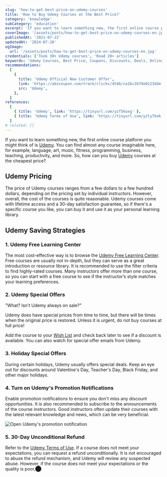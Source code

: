 ```yaml
---
slug: 'how-to-get-best-price-on-udemy-courses'
title: 'How to Buy Udemy Courses at the Best Price?'
category: 'knowledge'
subCategory: 'education'
excerpt: 'If you want to learn something new, the first online course platform you might think of is Udemy. You can find almost any course imaginable here, such as language, art, music, fitness, programming, business, teaching, productivity, and more. So, how can you buy Udemy courses at the cheapest price?'
coverImage: '/assets/posts/how-to-get-best-price-on-udemy-courses-en.jpg'
publishedAt: '2021-07-22'
updatedAt: '2024-07-28'
ogImage:
  url: '/assets/posts/how-to-get-best-price-on-udemy-courses-en.jpg'
credentials: ['Took 30+ Udemy courses', 'Read 20+ articles']
keywords: 'Udemy Courses, Best Price, Coupons, Discounts, Deals, Online Learning, Education Platform, Course Promotions, Learning Resources, Enrollment Offers'
recommendations:
  [
    {
      title: 'Udemy Official New Customer Offer',
      link: 'https://abzcoupon.com/track/clicks/4546/ce2bc2b79e0123ddefcda67f8835ce13286c4ec17cebf0ab416db6006302?subid_1=&subid_2=&subid_3=&subid_4=&subid_5=&t=https%3A%2F%2Fwww.udemy.com%2F',
      src: 'Udemy',
    },
  ]
references:
  [
    { title: 'Udemy', link: 'https://tinyurl.com/yzf5koxg' },
    { title: 'Udemy Terms of Use', link: 'https://tinyurl.com/yzly7hek' },
  ]
# related: []
---
```


If you want to learn something new, the first online course platform you might think of is [Udemy](https://tinyurl.com/yhdgtddt). You can find almost any course imaginable here, for example, language, art, music, fitness, programming, business, teaching, productivity, and more. So, how can you buy [Udemy](https://tinyurl.com/yhdgtddt) courses at the cheapest price?

## Udemy Pricing

The price of Udemy courses ranges from a few dollars to a few hundred dollars, depending on the pricing set by individual instructors. However, overall, the cost of the courses is quite reasonable. Udemy courses come with lifetime access and a 30-day satisfaction guarantee, so if there's a specific course you like, you can buy it and use it as your personal learning library.

## Udemy Saving Strategies

### 1. Udemy Free Learning Center

The most cost-effective way is to browse the [Udemy Free Learning Center](https://tinyurl.com/yfbaghja). Free courses are usually not in-depth, but they can serve as a great introduction or resource library. It is recommended to use the filter criteria to find highly-rated courses. Many instructors offer more than one course, so you can start with a free course to see if the instructor’s style matches your learning preferences.

### 2. Udemy Special Offers

"What? Isn't Udemy always on sale?"

Udemy does have special prices from time to time, but there will be times when the original price is restored. Unless it is urgent, do not buy courses at full price!

Add the course to your [Wish List](https://tinyurl.com/yf8sak6b) and check back later to see if a discount is available. You can also watch for special offer emails from Udemy.

### 3. Holiday Special Offers

During certain holidays, Udemy usually offers special deals. Keep an eye out for discounts around Valentine's Day, Teacher's Day, Black Friday, and other major holidays.

### 4. Turn on Udemy's Promotion Notifications

Enable promotion notifications to ensure you don't miss any discount opportunities. It is also recommended to subscribe to the announcements of the course instructors. Good instructors often update their courses with the latest relevant knowledge and news, which can be very beneficial.

![Open Udemy's promotion notification](https://i.imgur.com/NaVDSkb.png)

### 5. 30-Day Unconditional Refund

Refer to the [Udemy Terms of Use](https://tinyurl.com/yzly7hek). If a course does not meet your expectations, you can request a refund unconditionally. It is not encouraged to abuse the refund mechanism, and Udemy will review any suspected abuse. However, if the course does not meet your expectations or the quality is poor,​⬤